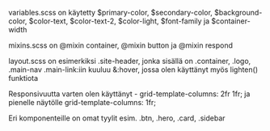 variables.scss on käytetty $primary-color, $secondary-color, $background-color, $color-text, $color-text-2, $color-light, $font-family ja $container-width

mixins.scss on @mixin container, @mixin button ja @mixin respond

layout.scss on esimerkiksi .site-header, jonka sisällä on .container, .logo, .main-nav
.main-link:iin kuuluu &:hover, jossa olen käyttänyt myös lighten() funktiota

Responsivuutta varten olen käyttänyt - grid-template-columns: 2fr 1fr;
ja pienelle näytölle grid-template-columns: 1fr;

Eri komponenteille on omat tyylit esim. .btn, .hero, .card, .sidebar
